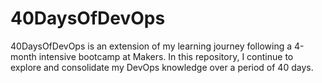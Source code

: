 # 40DaysOfDevOps
40DaysOfDevOps is an extension of my learning journey following a 4-month intensive bootcamp at Makers. In this repository, I continue to explore and consolidate my DevOps knowledge over a period of 40 days.
